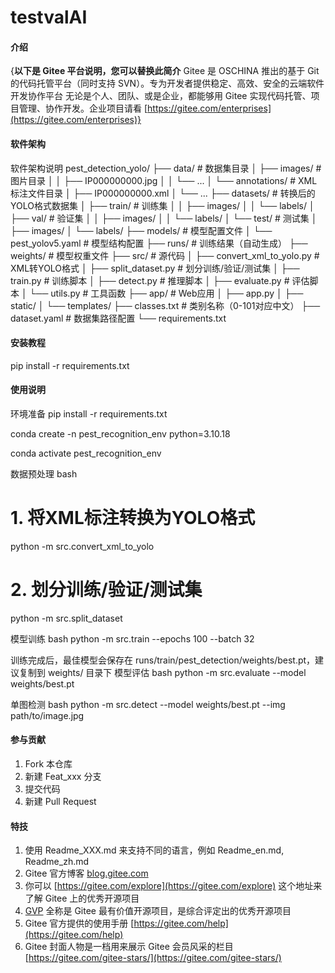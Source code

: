 # testvalAI

#### 介绍
{**以下是 Gitee 平台说明，您可以替换此简介**
Gitee 是 OSCHINA 推出的基于 Git 的代码托管平台（同时支持 SVN）。专为开发者提供稳定、高效、安全的云端软件开发协作平台
无论是个人、团队、或是企业，都能够用 Gitee 实现代码托管、项目管理、协作开发。企业项目请看 [https://gitee.com/enterprises](https://gitee.com/enterprises)}

#### 软件架构
软件架构说明
pest_detection_yolo/
├── data/                      # 数据集目录
│   ├── images/                # 图片目录
│   │   ├── IP000000000.jpg
│   │   └── ...
│   └── annotations/           # XML标注文件目录
│       ├── IP000000000.xml
│       └── ...
├── datasets/                  # 转换后的YOLO格式数据集
│   ├── train/                 # 训练集
│   │   ├── images/
│   │   └── labels/
│   ├── val/                   # 验证集
│   │   ├── images/
│   │   └── labels/
│   └── test/                  # 测试集
│       ├── images/
│       └── labels/
├── models/                    # 模型配置文件
│   └── pest_yolov5.yaml       # 模型结构配置
├── runs/                      # 训练结果（自动生成）
├── weights/                   # 模型权重文件
├── src/                       # 源代码
│   ├── convert_xml_to_yolo.py # XML转YOLO格式
│   ├── split_dataset.py       # 划分训练/验证/测试集
│   ├── train.py               # 训练脚本
│   ├── detect.py              # 推理脚本
│   ├── evaluate.py            # 评估脚本
│   └── utils.py               # 工具函数
├── app/                       # Web应用
│   ├── app.py
│   ├── static/
│   └── templates/
├── classes.txt                # 类别名称（0-101对应中文）
├── dataset.yaml               # 数据集路径配置
└── requirements.txt      

#### 安装教程

pip install -r requirements.txt

#### 使用说明

环境准备
pip install -r requirements.txt

conda create -n pest_recognition_env python=3.10.18

conda activate pest_recognition_env

数据预处理
bash
# 1. 将XML标注转换为YOLO格式
python -m src.convert_xml_to_yolo

# 2. 划分训练/验证/测试集
python -m src.split_dataset



模型训练
bash
python -m src.train --epochs 100 --batch 32


训练完成后，最佳模型会保存在 runs/train/pest_detection/weights/best.pt，建议复制到 weights/ 目录下
模型评估
bash
python -m src.evaluate --model weights/best.pt


单图检测
bash
python -m src.detect --model weights/best.pt --img path/to/image.jpg

#### 参与贡献

1.  Fork 本仓库
2.  新建 Feat_xxx 分支
3.  提交代码
4.  新建 Pull Request


#### 特技

1.  使用 Readme\_XXX.md 来支持不同的语言，例如 Readme\_en.md, Readme\_zh.md
2.  Gitee 官方博客 [blog.gitee.com](https://blog.gitee.com)
3.  你可以 [https://gitee.com/explore](https://gitee.com/explore) 这个地址来了解 Gitee 上的优秀开源项目
4.  [GVP](https://gitee.com/gvp) 全称是 Gitee 最有价值开源项目，是综合评定出的优秀开源项目
5.  Gitee 官方提供的使用手册 [https://gitee.com/help](https://gitee.com/help)
6.  Gitee 封面人物是一档用来展示 Gitee 会员风采的栏目 [https://gitee.com/gitee-stars/](https://gitee.com/gitee-stars/)
